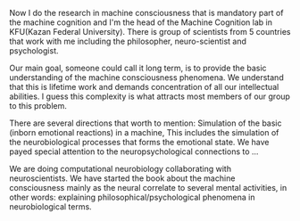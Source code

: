 Now I do the research in machine consciousness that is mandatory part of the machine cognition and I'm the head of
the Machine Cognition lab in KFU(Kazan Federal University). There is group of scientists from 5 countries that work with me
including the philosopher, neuro-scientist and psychologist.

Our main goal, someone could call it long term, is to provide the basic understanding of the machine consciousness
phenomena. We understand that this is lifetime work and demands concentration of all our intellectual abilities.
I guess this complexity is what attracts most members of our group to this problem.

There are several directions that worth to mention:
Simulation of the basic (inborn emotional reactions) in a machine, This includes the simulation of the neurobiological processes
that forms the emotional state. We have payed special attention to the neuropsychological connections to ...

We are doing computational neurobiology collaborating with neuroscientists.
We have started the book about the machine consciousness mainly as the neural correlate
to several mental activities, in other words: explaining philosophical/psychological phenomena in neurobiological terms.
